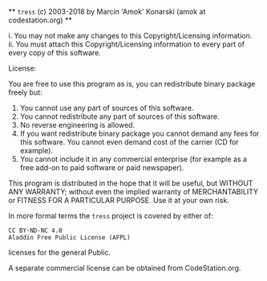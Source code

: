 ** `tress` (c) 2003-2018 by Marcin 'Amok' Konarski (amok at codestation.org) **

  i.  You may not make any changes to this Copyright/Licensing information.  
  ii. You must attach this Copyright/Licensing information to every part
      of every copy of this software.

License:

 You are free to use this program as is, you can redistribute binary
 package freely but:

  1. You cannot use any part of sources of this software.
  2. You cannot redistribute any part of sources of this software.
  3. No reverse engineering is allowed.
  4. If you want redistribute binary package you cannot demand any fees
     for this software.
     You cannot even demand cost of the carrier (CD for example).
  5. You cannot include it in any commercial enterprise (for example
     as a free add-on to paid software or paid newspaper).

 This program is distributed in the hope that it will be useful, but WITHOUT
 ANY WARRANTY; without even the implied warranty of MERCHANTABILITY or
 FITNESS FOR A PARTICULAR PURPOSE. Use it at your own risk.

In more formal terms the `tress` project is covered by either of:

    CC BY-ND-NC 4.0
    Aladdin Free Public License (AFPL)

licenses for the general Public.

A separate commercial license can be obtained from CodeStation.org.

